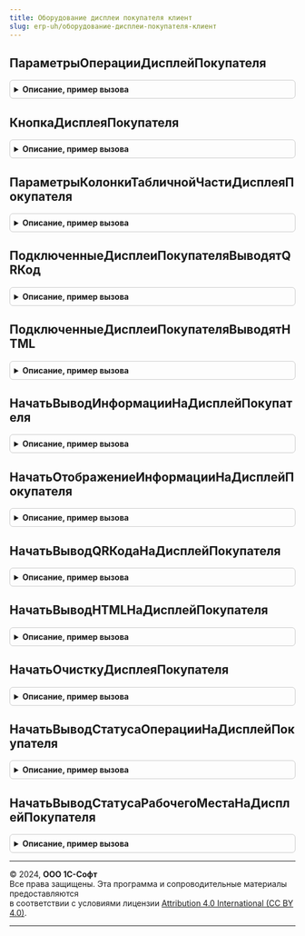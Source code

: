 ```yaml
---
title: Оборудование дисплеи покупателя клиент
slug: erp-uh/оборудование-дисплеи-покупателя-клиент
---
```



## ПараметрыОперацииДисплейПокупателя
<details style="margin: 1em 0; padding: 0.5em; border: 1px solid #ccc; border-radius: 6px;">

<summary style="font-weight: bold; cursor: pointer;">Описание, пример вызова</summary>

```bsl

// Заполняет структуру дополнительных параметров операции на Оборудовании.
//
// Параметры:
//  СтрокиТекста - Строка - строки текста для отображения.
//  ЗначениеQRКода - Строка, Неопределено - Значение QRКода
//
// Возвращаемое значение:
//  Структура - Параметры операции дисплей покупателя:
//    * СтрокиТекста - Строка - Текстовая строка
//    * ЗначениеQRКода - Строка - значение QR кода
//    * КартинкаQRКода - Строка - строка с base64 представлением png картинки логотипа.
//    * Сумма - Число - Сумма операции.
//    * СтатусОперации - ПеречислениеСсылка.СтатусОперацииНаДисплее - Статус операции
//    * СтатусРабочегоМеста - ПеречислениеСсылка.СтатусРабочегоМестаНаДисплее  - Статус рабочего места
//    * ЗвуковойСигнал - Булево - Звуковой сигнал.
//    * ТекстHTML - Строка - строка с base64 представлением png картинки логотипа.
//    * НазваниеОрганизации - Строка - Название организации
//    * Операция - Строка - выполняемая операция.
//    * ТипПлатежнойСистемы - ПеречислениеСсылка.ТипыПлатежнойСистемыККТ
//                          - Неопределено
//    * НаличнаяОплата - Булево - Наличная оплата.
//    * ДополнительныйТекст - Строка - Дополнительный текст.
//    * Сдача - Число - Сдача по операции.
//    * ГотовностьКРаботе - Булево - Готовность кассы к работе.
//    * КартинкаBase64 - Строка - строка с base64 представлением png картинки логотипа.
//    * КолонкиТабличнойЧасти - Массив из Структура
//    * ТабличнаяЧасть - Массив из Соответствие
//    * Возврат - Булево - флаг того что операция является возвратом
//    * ПодвалСумма - Число - Сумма табличной части
//    * ВнутренняяОперация - Булево - отображение на дисплее выполняется БПО
//
Функция ПараметрыОперацииДисплейПокупателя(СтрокиТекста = "", ЗначениеQRКода = Неопределено) Экспорт
```

Пример вызова
```bsl
Результат = ОборудованиеДисплеиПокупателяКлиент.ПараметрыОперацииДисплейПокупателя(СтрокиТекста, ЗначениеQRКода);
```
</details>

## КнопкаДисплеяПокупателя
<details style="margin: 1em 0; padding: 0.5em; border: 1px solid #ccc; border-radius: 6px;">

<summary style="font-weight: bold; cursor: pointer;">Описание, пример вызова</summary>

```bsl

Функция КнопкаДисплеяПокупателя(Идентификатор, Наименование = "") Экспорт
```

Пример вызова
```bsl
Результат = ОборудованиеДисплеиПокупателяКлиент.КнопкаДисплеяПокупателя(Идентификатор, Наименование);
```
</details>

## ПараметрыКолонкиТабличнойЧастиДисплеяПокупателя
<details style="margin: 1em 0; padding: 0.5em; border: 1px solid #ccc; border-radius: 6px;">

<summary style="font-weight: bold; cursor: pointer;">Описание, пример вызова</summary>

```bsl

// Заполняет структуру параметров колонки табличной части дисплея покупателя.
//
// Параметры:
//  Имя - Строка
//  Заголовок - Строка
//  Ширина - Число
//  Выравнивание - ГоризонтальноеПоложение
// Возвращаемое значение:
//  Структура -Параметры операции дисплей покупателя
//
Функция ПараметрыКолонкиТабличнойЧастиДисплеяПокупателя(Имя, Заголовок = "", Ширина = 0, Выравнивание = Неопределено) Экспорт
```

Пример вызова
```bsl
Результат = ОборудованиеДисплеиПокупателяКлиент.ПараметрыКолонкиТабличнойЧастиДисплеяПокупателя(Имя, Заголовок, Ширина, Выравнивание);
```
</details>

## ПодключенныеДисплеиПокупателяВыводятQRКод
<details style="margin: 1em 0; padding: 0.5em; border: 1px solid #ccc; border-radius: 6px;">

<summary style="font-weight: bold; cursor: pointer;">Описание, пример вызова</summary>

```bsl

// Подключенные дисплеи покупателя выводят QR код.
//
// Возвращаемое значение:
//  Булево
//
Функция ПодключенныеДисплеиПокупателяВыводятQRКод() Экспорт
```

Пример вызова
```bsl
Результат = ОборудованиеДисплеиПокупателяКлиент.ПодключенныеДисплеиПокупателяВыводятQRКод() 
```
</details>

## ПодключенныеДисплеиПокупателяВыводятHTML
<details style="margin: 1em 0; padding: 0.5em; border: 1px solid #ccc; border-radius: 6px;">

<summary style="font-weight: bold; cursor: pointer;">Описание, пример вызова</summary>

```bsl

// Подключенные дисплеи покупателя выводят HTML.
//
// Возвращаемое значение:
//  Булево
//
Функция ПодключенныеДисплеиПокупателяВыводятHTML() Экспорт
```

Пример вызова
```bsl
Результат = ОборудованиеДисплеиПокупателяКлиент.ПодключенныеДисплеиПокупателяВыводятHTML() 
```
</details>

## НачатьВыводИнформацииНаДисплейПокупателя
<details style="margin: 1em 0; padding: 0.5em; border: 1px solid #ccc; border-radius: 6px;">

<summary style="font-weight: bold; cursor: pointer;">Описание, пример вызова</summary>

```bsl

// Начать вывод тестовых строк на подключенные дисплеи покупателя.
//
// Параметры:
//   ОповещениеПриЗавершении - ОписаниеОповещения - оповещение при завершении.
//   ИдентификаторКлиента    - ФормаКлиентскогоПриложения -идентификатор формы.
//   ИдентификаторУстройства - СправочникСсылка.ПодключаемоеОборудование - идентификатор устройства, если неопределенно - будет выведено на все.
//   ПараметрыОперации       - Структура - параметры выполнения операции.
//   ДополнительныеПараметры - Структура - дополнительные команды.
//
Процедура НачатьВыводИнформацииНаДисплейПокупателя(ОповещениеПриЗавершении, ИдентификаторКлиента, ИдентификаторУстройства, ПараметрыОперации, ДополнительныеПараметры = Неопределено) Экспорт
```

Пример вызова
```bsl
ОборудованиеДисплеиПокупателяКлиент.НачатьВыводИнформацииНаДисплейПокупателя(ОповещениеПриЗавершении, ИдентификаторКлиента, ИдентификаторУстройства, ПараметрыОперации, ДополнительныеПараметры);
```
</details>

## НачатьОтображениеИнформацииНаДисплейПокупателя
<details style="margin: 1em 0; padding: 0.5em; border: 1px solid #ccc; border-radius: 6px;">

<summary style="font-weight: bold; cursor: pointer;">Описание, пример вызова</summary>

```bsl

// Начать вывод тестовых строк на подключенные дисплеи покупателя.
//
// Параметры:
//   ОповещениеПриЗавершении - ОписаниеОповещения - оповещение при завершении.
//   ИдентификаторКлиента    - ФормаКлиентскогоПриложения -идентификатор формы.
//   ИдентификаторУстройства - СправочникСсылка.ПодключаемоеОборудование - идентификатор устройства, если неопределенно - будет выведено на все.
//   ПараметрыОперации       - Структура - параметры выполнения операции.
//   ДополнительныеПараметры - Структура - дополнительные команды.
//
Процедура НачатьОтображениеИнформацииНаДисплейПокупателя(ОповещениеПриЗавершении, ИдентификаторКлиента, ИдентификаторУстройства, ПараметрыОперации, ДополнительныеПараметры = Неопределено) Экспорт
```

Пример вызова
```bsl
ОборудованиеДисплеиПокупателяКлиент.НачатьОтображениеИнформацииНаДисплейПокупателя(ОповещениеПриЗавершении, ИдентификаторКлиента, ИдентификаторУстройства, ПараметрыОперации, ДополнительныеПараметры);
```
</details>

## НачатьВыводQRКодаНаДисплейПокупателя
<details style="margin: 1em 0; padding: 0.5em; border: 1px solid #ccc; border-radius: 6px;">

<summary style="font-weight: bold; cursor: pointer;">Описание, пример вызова</summary>

```bsl

 // Начать вывод QR-кода на подключенные дисплеи покупателя.
//
// Параметры:
//   ОповещениеПриЗавершении - ОписаниеОповещения - оповещение при завершении.
//   ИдентификаторКлиента    - ФормаКлиентскогоПриложения -идентификатор формы.
//   ИдентификаторУстройства - СправочникСсылка.ПодключаемоеОборудование - идентификатор устройства, если неопределенно - будет выведено на все
//   ПараметрыОперации       - Структура - параметры выполнения операции.
//   ДополнительныеПараметры - Структура - дополнительные команды.
//
Процедура НачатьВыводQRКодаНаДисплейПокупателя(ОповещениеПриЗавершении, ИдентификаторКлиента, ИдентификаторУстройства, ПараметрыОперации, ДополнительныеПараметры = Неопределено) Экспорт
```

Пример вызова
```bsl
ОборудованиеДисплеиПокупателяКлиент.НачатьВыводQRКодаНаДисплейПокупателя(ОповещениеПриЗавершении, ИдентификаторКлиента, ИдентификаторУстройства, ПараметрыОперации, ДополнительныеПараметры);
```
</details>

## НачатьВыводHTMLНаДисплейПокупателя
<details style="margin: 1em 0; padding: 0.5em; border: 1px solid #ccc; border-radius: 6px;">

<summary style="font-weight: bold; cursor: pointer;">Описание, пример вызова</summary>

```bsl

// Начать вывод HTML на подключенные дисплеи покупателя.
//
// Параметры:
//   ОповещениеПриЗавершении - ОписаниеОповещения - оповещение при завершении.
//   ИдентификаторКлиента    - ФормаКлиентскогоПриложения -идентификатор формы.
//   ИдентификаторУстройства - СправочникСсылка.ПодключаемоеОборудование - идентификатор устройства, если неопределенно - будет выведено на все
//   ПараметрыОперации       - Структура - параметры выполнения операции.
//   ДополнительныеПараметры - Структура - дополнительные команды.
//
Процедура НачатьВыводHTMLНаДисплейПокупателя(ОповещениеПриЗавершении, ИдентификаторКлиента, ИдентификаторУстройства, ПараметрыОперации, ДополнительныеПараметры = Неопределено) Экспорт
```

Пример вызова
```bsl
ОборудованиеДисплеиПокупателяКлиент.НачатьВыводHTMLНаДисплейПокупателя(ОповещениеПриЗавершении, ИдентификаторКлиента, ИдентификаторУстройства, ПараметрыОперации, ДополнительныеПараметры);
```
</details>

## НачатьОчисткуДисплеяПокупателя
<details style="margin: 1em 0; padding: 0.5em; border: 1px solid #ccc; border-radius: 6px;">

<summary style="font-weight: bold; cursor: pointer;">Описание, пример вызова</summary>

```bsl

// Начать очистку подключенных дисплеев покупателя.
//
// Параметры:
//   ОповещениеПриЗавершении - ОписаниеОповещения - оповещение при завершении.
//   ИдентификаторКлиента    - ФормаКлиентскогоПриложения -идентификатор формы.
//   ИдентификаторУстройства - СправочникСсылка.ПодключаемоеОборудование - идентификатор устройства, если неопределенно - будет предложен выбор.
//   ПараметрыОперации       - Структура - параметры выполнения операции.
//   ДополнительныеПараметры - Структура - дополнительные команды.
//
Процедура НачатьОчисткуДисплеяПокупателя(ОповещениеПриЗавершении, ИдентификаторКлиента, ИдентификаторУстройства = Неопределено, ПараметрыОперации = Неопределено, ДополнительныеПараметры = Неопределено) Экспорт
```

Пример вызова
```bsl
ОборудованиеДисплеиПокупателяКлиент.НачатьОчисткуДисплеяПокупателя(ОповещениеПриЗавершении, ИдентификаторКлиента, ИдентификаторУстройства, ПараметрыОперации, ДополнительныеПараметры);
```
</details>

## НачатьВыводСтатусаОперацииНаДисплейПокупателя
<details style="margin: 1em 0; padding: 0.5em; border: 1px solid #ccc; border-radius: 6px;">

<summary style="font-weight: bold; cursor: pointer;">Описание, пример вызова</summary>

```bsl

// Начать отображение статус операции на подключенные дисплеи покупателя.
//
// Параметры:
//   ОповещениеПриЗавершении - ОписаниеОповещения - оповещение при завершении.
//   ИдентификаторКлиента    - ФормаКлиентскогоПриложения -идентификатор формы.
//   ИдентификаторУстройства - СправочникСсылка.ПодключаемоеОборудование - идентификатор устройства, если неопределенно - будет выведено на все
//   ПараметрыОперации       - Структура - параметры выполнения операции.
//   ДополнительныеПараметры - Структура - дополнительные команды.
//
Процедура НачатьВыводСтатусаОперацииНаДисплейПокупателя(ОповещениеПриЗавершении, ИдентификаторКлиента, ИдентификаторУстройства, ПараметрыОперации, ДополнительныеПараметры = Неопределено) Экспорт
```

Пример вызова
```bsl
ОборудованиеДисплеиПокупателяКлиент.НачатьВыводСтатусаОперацииНаДисплейПокупателя(ОповещениеПриЗавершении, ИдентификаторКлиента, ИдентификаторУстройства, ПараметрыОперации, ДополнительныеПараметры);
```
</details>

## НачатьВыводСтатусаРабочегоМестаНаДисплейПокупателя
<details style="margin: 1em 0; padding: 0.5em; border: 1px solid #ccc; border-radius: 6px;">

<summary style="font-weight: bold; cursor: pointer;">Описание, пример вызова</summary>

```bsl

// Начать отображение статуса рабочего места на подключенные дисплеи покупателя.
//
// Параметры:
//   ОповещениеПриЗавершении - ОписаниеОповещения - оповещение при завершении.
//   ИдентификаторКлиента    - ФормаКлиентскогоПриложения -идентификатор формы.
//   ИдентификаторУстройства - СправочникСсылка.ПодключаемоеОборудование - идентификатор устройства, если неопределенно - будет выведено на все
//   ПараметрыОперации       - Структура - параметры выполнения операции.
//   ДополнительныеПараметры - Структура - дополнительные команды.
//
Процедура НачатьВыводСтатусаРабочегоМестаНаДисплейПокупателя(ОповещениеПриЗавершении, ИдентификаторКлиента, ИдентификаторУстройства, ПараметрыОперации, ДополнительныеПараметры = Неопределено) Экспорт
```

Пример вызова
```bsl
ОборудованиеДисплеиПокупателяКлиент.НачатьВыводСтатусаРабочегоМестаНаДисплейПокупателя(ОповещениеПриЗавершении, ИдентификаторКлиента, ИдентификаторУстройства, ПараметрыОперации, ДополнительныеПараметры);
```
</details>

---

© 2024, **ООО 1С-Софт**  
Все права защищены. Эта программа и сопроводительные материалы предоставляются  
в соответствии с условиями лицензии [Attribution 4.0 International (CC BY 4.0)](https://creativecommons.org/licenses/by/4.0/legalcode).

---
